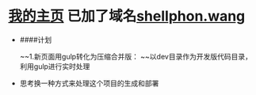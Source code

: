 [我的主页](http://shellphone.github.io) 已加了域名[shellphon.wang](http://shellphon.wang)
====================
 
- ####计划  
  
  ~~1.新页面用gulp转化为压缩合并版：
  ~~以dev目录作为开发版代码目录，利用gulp进行实时处理

+ 思考换一种方式来处理这个项目的生成和部署
